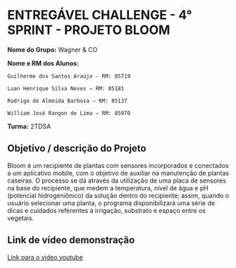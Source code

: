# ENTREGÁVEL CHALLENGE - 4° SPRINT - PROJETO BLOOM

**Nome do Grupo:**  Wagner & CO

**Nome e RM dos Alunos:**

    Guilherme dos Santos Araújo - RM: 85719
    
    Luan Henrique Silva Neves – RM: 85181
    
    Rodrigo de Almeida Barbosa – RM: 85137
    
    William José Rangon de Lima – RM: 85970

**Turma:** 2TDSA

## Objetivo / descrição do Projeto

Bloom é um recipiente de plantas com sensores incorporados e conectados a um aplicativo mobile, com o objetivo de auxiliar na manutenção de plantas caseiras. 
O processo se dá através da utilização de uma placa de sensores na base do recipiente, que medem a temperatura, nível de água e pH (potencial hidrogeniônico) da solução dentro do recipiente; assim, quando o usuário selecionar uma planta, o programa disponibilizará uma série de dicas e cuidados referentes à irrigação, substrato e espaço entre os vegetais. 

## Link de vídeo demonstração

[Link para o video youtube](https://youtu.be/8SS7zKLVPKg)
